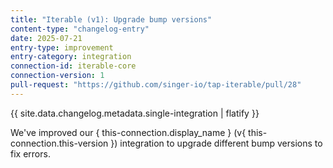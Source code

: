 ```yaml
---
title: "Iterable (v1): Upgrade bump versions"
content-type: "changelog-entry"
date: 2025-07-21
entry-type: improvement
entry-category: integration
connection-id: iterable-core
connection-version: 1
pull-request: "https://github.com/singer-io/tap-iterable/pull/28"
---
```

{{ site.data.changelog.metadata.single-integration | flatify }}

We've improved our { this-connection.display_name } (v{ this-connection.this-version }) integration to upgrade different bump versions to fix errors.